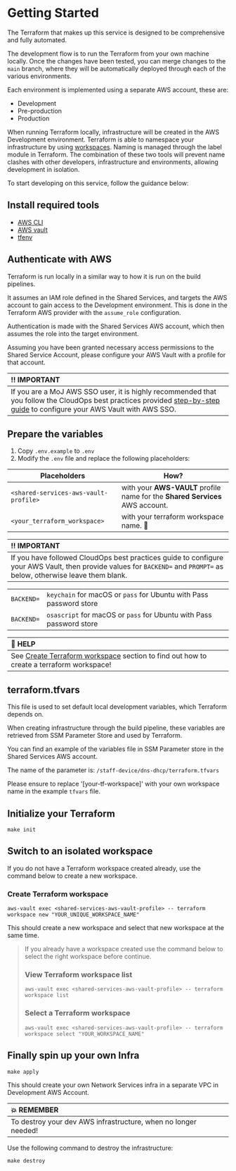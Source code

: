 # Getting Started

The Terraform that makes up this service is designed to be comprehensive and fully automated.

The development flow is to run the Terraform from your own machine locally.
 Once the changes have been tested, you can merge changes to the `main` branch,
 where they will be automatically deployed through each of the various environments.

Each environment is implemented using a separate AWS account, these are:

- Development
- Pre-production
- Production

When running Terraform locally, infrastructure will be created in the AWS Development environment.
 Terraform is able to namespace your infrastructure by using
 [workspaces](https://www.terraform.io/docs/state/workspaces.html).
 Naming is managed through the label module in Terraform.
 The combination of these two tools will prevent name clashes with other developers,
 infrastructure and environments, allowing development in isolation.

To start developing on this service, follow the guidance below:

## Install required tools

- [AWS CLI](https://aws.amazon.com/cli/)
- [AWS vault](https://github.com/99designs/aws-vault#installing)
- [tfenv](https://github.com/tfutils/tfenv)

## Authenticate with AWS

Terraform is run locally in a similar way to how it is run on the build pipelines.

It assumes an IAM role defined in the Shared Services, and targets the AWS account to gain access to the Development environment.
 This is done in the Terraform AWS provider with the `assume_role` configuration.

Authentication is made with the Shared Services AWS account, which then assumes the role into the target environment.  

Assuming you have been granted necessary access permissions to the Shared Service Account, please configure your AWS Vault with a profile for that account.  

| :bangbang: IMPORTANT |  
|:-----|  
| If you are a MoJ AWS SSO user, it is highly recommended that you follow the CloudOps best practices provided [step-by-step guide](https://ministryofjustice.github.io/cloud-operations/documentation/team-guide/best-practices/use-aws-sso.html#re-configure-aws-vault) to configure your AWS Vault with AWS SSO. |  

## Prepare the variables  

1. Copy `.env.example` to `.env`
1. Modify the `.env` file and replace the following placeholders:  

| Placeholders | How? |
| --- | --- |
| `<shared-services-aws-vault-profile>` | with your **AWS-VAULT** profile name for the **Shared Services** AWS account. |
| `<your_terraform_workspace>` | with your terraform workspace name. :bell: |  

| :bangbang: IMPORTANT |  
|:-----|  
| If you have followed CloudOps best practices guide to configure your AWS Vault, then provide values for `BACKEND=` and `PROMPT=` as below, otherwise leave them blank. |  

|  |  |
| ---  |  ---  |  
|  `BACKEND=`  |  `keychain` for macOS or `pass` for Ubuntu with Pass password store  |  
|  `BACKEND=`  |  `osascript` for macOS or `pass` for Ubuntu with Pass password store |  

| :bell: HELP |  
|:-----|  
| See [Create Terraform workspace](#create-terraform-workspace) section to find out how to create a terraform workspace! |  

## terraform.tfvars

This file is used to set default local development variables, which Terraform depends on.

When creating infrastructure through the build pipeline, these variables are retrieved from SSM Parameter Store and used by Terraform.

You can find an example of the variables file in SSM Parameter store in the Shared Services AWS account.

The name of the parameter is: `/staff-device/dns-dhcp/terraform.tfvars`

Please ensure to replace '[your-tf-workspace]' with your own workspace name in the example `tfvars` file.

## Initialize your Terraform

```shell
make init
```

## Switch to an isolated workspace

If you do not have a Terraform workspace created already, use the command below to create a new workspace.

### Create Terraform workspace  

```shell
aws-vault exec <shared-services-aws-vault-profile> -- terraform workspace new "YOUR_UNIQUE_WORKSPACE_NAME"
```  

This should create a new workspace and select that new workspace at the same time.

>If you already have a workspace created use the command below to select the right workspace before continue.
>
>### View Terraform workspace list
>
>```shell
>aws-vault exec <shared-services-aws-vault-profile> -- terraform workspace list
>```
>
>### Select a Terraform workspace
>
>```shell
>aws-vault exec <shared-services-aws-vault-profile> -- terraform workspace select "YOUR_WORKSPACE_NAME"
>```

## Finally spin up your own Infra

```shell
make apply
```  

This should create your own Network Services infra in a separate VPC in Development AWS Account.

| :boom: REMEMBER |
|:-----|
| To destroy your dev AWS infrastructure, when no longer needed! |  

Use the following command to destroy the infrastructure:  

```shell
make destroy
```  
